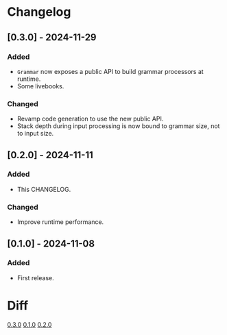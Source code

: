 # Changelog

## [0.3.0] - 2024-11-29

### Added

- `Grammar` now exposes a public API to build grammar processors at runtime.
- Some livebooks.

### Changed 

- Revamp code generation to use the new public API.
- Stack depth during input processing is now bound to grammar size, not to input size.

## [0.2.0] - 2024-11-11

### Added

- This CHANGELOG.

### Changed

- Improve runtime performance.

## [0.1.0] - 2024-11-08

### Added

- First release.


# Diff
[0.3.0](https://github.com/nmichel/ex_grammar/releases/tag/v0.3.0)
[0.1.0](https://github.com/nmichel/ex_grammar/releases/tag/v0.1.0)
[0.2.0](https://github.com/nmichel/ex_grammar/releases/tag/v0.2.0)
